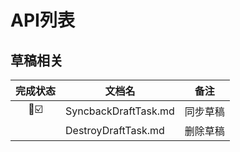 # API列表

## 草稿相关
| 完成状态 | 文档名 | 备注 | 
| :-: | -| - | 
| ☑️ | SyncbackDraftTask.md | 同步草稿 |
|  | DestroyDraftTask.md | 删除草稿 |